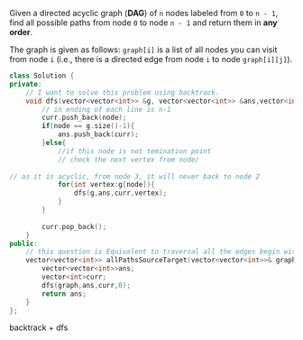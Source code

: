 Given a directed acyclic graph (**DAG**) of `n` nodes labeled from `0` to `n - 1`, find all possible paths from node `0` to node `n - 1` and return them in **any order**.

The graph is given as follows: `graph[i]` is a list of all nodes you can visit from node `i` (i.e., there is a directed edge from node `i` to node `graph[i][j]`).

```c++
class Solution {
private:
    // I want to solve this problem using backtrack.
    void dfs(vector<vector<int>> &g, vector<vector<int>> &ans,vector<int> &curr,int node){
        // in ending of each line is n-1
        curr.push_back(node);
        if(node == g.size()-1){
            ans.push_back(curr);
        }else{
            //if this node is not temination point
            // check the next vertex from node/
            
// as it is acyclic, from node 3, it will never back to node 2
            for(int vertex:g[node]){
                dfs(g,ans,curr,vertex);
            }
        }
        
        curr.pop_back();
    }
public:
    // this question is Equivalent to traversal all the edges begin with 0 and end with n-1
    vector<vector<int>> allPathsSourceTarget(vector<vector<int>>& graph) {
        vector<vector<int>>ans;
        vector<int>curr;
        dfs(graph,ans,curr,0);
        return ans;
    }
};
```

backtrack + dfs